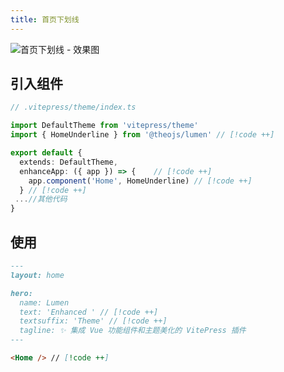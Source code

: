 ```yaml
---
title: 首页下划线
---
```


![首页下划线 - 效果图](https://i.theojs.cn/docs/202408082117729.png)

## 引入组件

```ts
// .vitepress/theme/index.ts

import DefaultTheme from 'vitepress/theme'
import { HomeUnderline } from '@theojs/lumen' // [!code ++]

export default {
  extends: DefaultTheme,
  enhanceApp: ({ app }) => {    // [!code ++]
    app.component('Home', HomeUnderline) // [!code ++]
  } // [!code ++]
 ...//其他代码
}
```

## 使用

```md
---
layout: home

hero:
  name: Lumen
  text: 'Enhanced ' // [!code ++]
  textsuffix: 'Theme' // [!code ++]
  tagline: ✨ 集成 Vue 功能组件和主题美化的 VitePress 插件
---

<Home /> // [!code ++]
```
